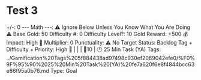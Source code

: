 # Test 3

+/-: 0
--- Math ---: ⚠️ Ignore Below Unless You Know What You Are Doing ⚠️
Base Gold: 50
Difficulty #: 0
Difficulty Level?: 10
Gold Reward: +500 💰
Impact: High 👊
Multiplier: 0
Punctuality: ⚠ No Target
Status: Backlog
Tag + Difficulty + Priority: High 👊 |  | | 🔼10 | 🕐 25 Min Task (YA)
Tags: ../Gamification%20Tags%205f884438ad97498c930ef2069042efe0/%F0%9F%95%90%2025%20Min%20Task%20(YA)%20fe7a620f6e8f4844bcc63e86f95a0b76.md
Type: Goal